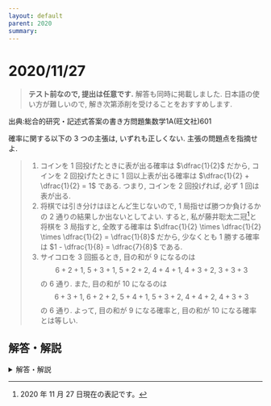 ```yaml
---
layout: default
parent: 2020
summary: 
---
```


# 2020/11/27

> **テスト前なので, 提出は任意です.**
> 解答も同時に掲載しました.
> 日本語の使い方が難しいので, 解き次第添削を受けることをおすすめします.

出典:総合的研究・記述式答案の書き方問題集数学1A(旺文社)601

確率に関する以下の $3$ つの主張は, いずれも正しくない. 主張の問題点を指摘せよ.

> 1. コインを $1$ 回投げたときに表が出る確率は $\dfrac{1}{2}$ だから, コインを $2$ 回投げたときに $1$ 回以上表が出る確率は $\dfrac{1}{2} + \dfrac{1}{2} = 1$ である. つまり, コインを $2$ 回投げれば, 必ず $1$ 回は表が出る.
> 2. 将棋では引き分けはほとんど生じないので, $1$ 局指せば勝つか負けるかの $2$ 通りの結果しか出ないとしてよい. すると, 私が藤井聡太二冠[^1]と将棋を $3$ 局指すと, 全敗する確率は $\dfrac{1}{2} \times \dfrac{1}{2} \times \dfrac{1}{2} = \dfrac{1}{8}$ だから, 少なくとも $1$ 勝する確率は $1 - \dfrac{1}{8} = \dfrac{7}{8}$ である.
> 3. サイコロを $3$ 回振るとき, 目の和が $9$ になるのは
$$6+2+1,\ 5+3+1,\ 5+2+2,\ 4+4+1,\ 4+3+2,\ 3+3+3$$ の $6$ 通り.
また, 目の和が $10$ になるのは
$$6+3+1,\ 6+2+2,\ 5+4+1,\ 5+3+2,\ 4+4+2,\ 4+3+3$$ の $6$ 通り.
よって, 目の和が $9$ になる確率と, 目の和が $10$ になる確率とは等しい.

<div style="page-break-before:always"></div>

## 解答・解説

<details markdown="1">
<summary>解答・解説</summary>

確率を数学的に正しく理解するには, よく使う言葉の意味を正確に把握することが重要です. 自分の言葉で説明できるようにしておきましょう.

以下は解答です. 今回は手書きではないので, 大事そうなところは強調しました.

> 1. $1$ 回目のコイン投げと, $2$ 回目のコイン投げは, 別々の**試行**である. **確率とは, 試行における事象の起こりやすさを示す割合**であるから, 異なる試行ごとの確率を加えることには数学的な意味はない. つまり, ここでの
$$\frac{1}{2} + \frac{1}{2} = 1$$ という計算は, 無意味である.
> 2. 将棋を $1$ 局指すという試行で, **根元事象**を「私が勝つ」と「私が負ける」の $2$ つだと考えたとき, この $2$ つは**同様に確からしい**とはいえない. それゆえ, 
$$\frac{1}{2} \times \frac{1}{2} \times \frac{1}{2} = \frac{1}{8}$$ という計算は, 「私が負ける」確率を $\dfrac{1}{2}$ としている点で誤りである.
> 3. $3$ 回サイコロを振るとき, それぞれの試行は**独立**であり, また $1$ から $6$ の $6$ 種類の目が出る根元事象は同様に確からしい. よって, $3$ 回サイコロを振るという試行の全事象は $6^3=216$ 通りの同様に確からしい根元事象からなっている.  
> ここで, たとえば「 $3$ 回サイコロを振って, $6$ が $1$ 回, $2$ が $1$ 回, $1$ が $1$ 回出る」という事象は, $6$ つの根元事象からなる. 一方, 「 $3$ 回サイコロを振って, $5$ が $1$ 回, $2$ が $2$ 回出る」という事象は, $3$ つの根元事象からなる. したがって, この $2$ つの事象は, 同様に確からしいとはいえない.  
> 以上のように具体的に数えると, 「目の和が $9$ になる」事象は $25$ 個の根元事象からなるが, 「目の和が $10$ になる」事象は $27$ 個の根元事象からなる. よって, 目の和が $9$ になる確率と, 目の和が $10$ になる確率とは等しくない.  
> この主張は, 同様に確からしいとはいえない事象を, 同様に確からしいかのように扱っている点が誤っている.

</details>


[^1]: 2020 年 11 月 27 日現在の表記です。
